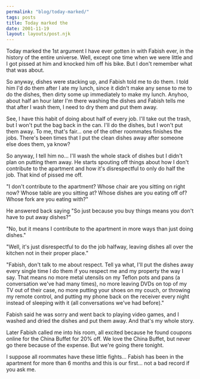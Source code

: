```yaml
---
permalink: "blog/today-marked/"
tags: posts
title: Today marked the
date: 2001-11-19
layout: layouts/post.njk
---
```


Today marked the 1st argument I have ever gotten in with Fabish ever, in the history of the entire universe. Well, except one time when we were little and I got pissed at him and knocked him off his bike. But I don't remember what that was about.

So anyway, dishes were stacking up, and Fabish told me to do them. I told him I'd do them after I ate my lunch, since it didn't make any sense to me to do the dishes, then dirty some up immediately to make my lunch. Anyhoo, about half an hour later I'm there washing the dishes and Fabish tells me that after I wash them, I need to dry them and put them away. 

See, I have this habit of doing about half of every job. I'll take out the trash, but I won't put the bag back in the can. I'll do the dishes, but I won't put them away. To me, that's fair... one of the other roommates finishes the jobs. There's been times that I put the clean dishes away after someone else does them, ya know?

So anyway, I tell him no... I'll wash the whole stack of dishes but I didn't plan on putting them away. He starts spouting off things about how I don't contribute to the apartment and how it's disrespectful to only do half the job. That kind of pissed me off.

"I don't contribute to the apartment? Whose chair are you sitting on right now? Whose table are you sitting at? Whose dishes are you eating off of? Whose fork are you eating with?"

He answered back saying "So just because you buy things means you don't have to put away dishes?"

"No, but it means I contribute to the apartment in more ways than just doing dishes."

"Well, it's just disrespectful to do the job halfway, leaving dishes all over the kitchen not in their proper place."

"Fabish, don't talk to me about respect. Tell ya what, I'll put the dishes away every single time I do them if you respect me and my property the way I say. That means no more metal utensils on my Teflon pots and pans (a conversation we've had many times), no more leaving DVDs on top of my TV out of their case, no more putting your shoes on my couch, or throwing my remote control, and putting my phone back on the receiver every night instead of sleeping with it (all conversations we've had before)."

Fabish said he was sorry and went back to playing video games, and I washed and dried the dishes and put them away. And that's my whole story.

Later Fabish called me into his room, all excited because he found coupons online for the China Buffet for 20% off. We love the China Buffet, but never go there because of the expense. But we're going there tonight.

I suppose all roommates have these little fights... Fabish has been in the apartment for more than 6 months and this is our first... not a bad record if you ask me.
